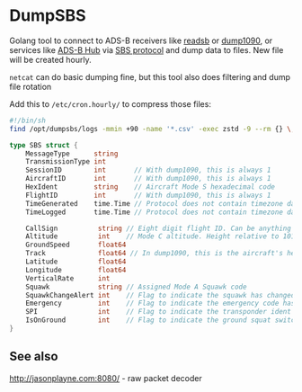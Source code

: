 # DumpSBS

Golang tool to connect to ADS-B receivers like [readsb](https://github.com/wiedehopf/readsb) or [dump1090](https://github.com/flightaware/dump1090), or services like [ADS-B Hub](https://www.adsbhub.org/howtogetdata.php) via [SBS protocol](http://woodair.net/sbs/article/barebones42_socket_data.htm) and dump data to files.
New file will be created hourly.

`netcat` can do basic dumping fine, but this tool also does filtering and dump file rotation

Add this to `/etc/cron.hourly/` to compress those files:

```sh
#!/bin/sh
find /opt/dumpsbs/logs -mmin +90 -name '*.csv' -exec zstd -9 --rm {} \;
```

```go
type SBS struct {
	MessageType      string
	TransmissionType int
	SessionID        int       // With dump1090, this is always 1
	AircraftID       int       // With dump1090, this is always 1
	HexIdent         string    // Aircraft Mode S hexadecimal code
	FlightID         int       // With dump1090, this is always 1
	TimeGenerated    time.Time // Protocol does not contain timezone data
	TimeLogged       time.Time // Protocol does not contain timezone data

	CallSign          string // Eight digit flight ID. Can be anything at all
	Altitude          int    // Mode C altitude. Height relative to 1013.2mb (Flight Level). Not height AMSL.
	GroundSpeed       float64
	Track             float64 // In dump1090, this is the aircraft's heading. Elsewhere, the track of the craft derived from the velocity E/W and velocity N/S
	Latitude          float64
	Longitude         float64
	VerticalRate      int
	Squawk            string // Assigned Mode A Squawk code
	SquawkChangeAlert int    // Flag to indicate the squawk has changed
	Emergency         int    // Flag to indicate the emergency code has been set
	SPI               int    // Flag to indicate the transponder ident has been activated
	IsOnGround        int    // Flag to indicate the ground squat switch is active
}
```

## See also

http://jasonplayne.com:8080/ - raw packet decoder
